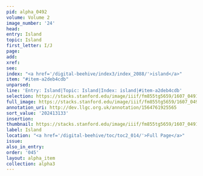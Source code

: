 ```yaml
---
pid: alpha_0492
volume: Volume 2
image_number: '24'
head:
entry: Island
topic: Island
first_letter: I/J
page:
add:
xref:
see:
index: "<a href='/digital-beehive/index3/index_2088/'>island</a>"
item: "#item-a2deb4cdb"
unparsed:
line: 'Entry: Island|Topic: Island|Index: island|#item-a2deb4cdb'
selection: https://stacks.stanford.edu/image/iiif/fm855tg5659/1607_0491/692,3133,3006,327/full/0/default.jpg
full_image: https://stacks.stanford.edu/image/iiif/fm855tg5659/1607_0491/full/full/0/default.jpg
annotation_uri: http://dev.llgc.org.uk/annotation/1564761925565
sort_value: '202413133'
insertion:
thumbnail: https://stacks.stanford.edu/image/iiif/fm855tg5659/1607_0491/692,3133,600,180/250,/0/default.jpg
label: Island
location: "<a href='/digital-beehive/toc/toc2_014/'>Full Page</a>"
issue:
also_in_entry:
order: '045'
layout: alpha_item
collection: alpha3
---
```

